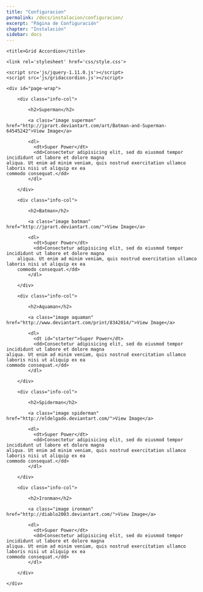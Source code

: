 ```yaml
---
title: "Configuracion"
permalink: /docs/instalacion/configuracion/
excerpt: "Página de Configuración"
chapter: "Instalación" 
sidebar: docs
---
```

<!DOCTYPE html>
<html lang="en">

<head>
	<meta charset='UTF-8'>

	<title>Grid Accordion</title>

	<link rel='stylesheet' href='css/style.css'>

    <script src='js/jquery-1.11.0.js'></script>
    <script src='js/gridaccordion.js'></script>
</head>

<body>

	<div id="page-wrap">

		<div class="info-col">

    		<h2>Superman</h2>

    		<a class="image superman" href="http://jprart.deviantart.com/art/Batman-and-Superman-64545242">View Image</a>

    		<dl>
    		  <dt>Super Power</dt>
    		  <dd>Consectetur adipisicing elit, sed do eiusmod tempor incididunt ut labore et dolore magna
    aliqua. Ut enim ad minim veniam, quis nostrud exercitation ullamco laboris nisi ut aliquip ex ea
    commodo consequat.</dd>
    		</dl>

		</div>

        <div class="info-col">

        	<h2>Batman</h2>

        	<a class="image batman" href="http://jprart.deviantart.com/">View Image</a>

        	<dl>
        	  <dt>Super Power</dt>
        	  <dd>Consectetur adipisicing elit, sed do eiusmod tempor incididunt ut labore et dolore magna
        aliqua. Ut enim ad minim veniam, quis nostrud exercitation ullamco laboris nisi ut aliquip ex ea
        commodo consequat.</dd>
        	</dl>

        </div>

		<div class="info-col">

    		<h2>Aquaman</h2>

            <a class="image aquaman" href="http://www.deviantart.com/print/8342014/">View Image</a>

    		<dl>
    		  <dt id="starter">Super Power</dt>
    		  <dd>Consectetur adipisicing elit, sed do eiusmod tempor incididunt ut labore et dolore magna
    aliqua. Ut enim ad minim veniam, quis nostrud exercitation ullamco laboris nisi ut aliquip ex ea
    commodo consequat.</dd>
    		</dl>

		</div>

		<div class="info-col">

    		<h2>Spiderman</h2>

            <a class="image spiderman" href="http://eldelgado.deviantart.com/">View Image</a>

    		<dl>
    		  <dt>Super Power</dt>
    		  <dd>Consectetur adipisicing elit, sed do eiusmod tempor incididunt ut labore et dolore magna
    aliqua. Ut enim ad minim veniam, quis nostrud exercitation ullamco laboris nisi ut aliquip ex ea
    commodo consequat.</dd>
    		</dl>

		</div>

		<div class="info-col">

    		<h2>Ironman</h2>

            <a class="image ironman" href="http://diablo2003.deviantart.com/">View Image</a>

    		<dl>
    		  <dt>Super Power</dt>
    		  <dd>Consectetur adipisicing elit, sed do eiusmod tempor incididunt ut labore et dolore magna
    aliqua. Ut enim ad minim veniam, quis nostrud exercitation ullamco laboris nisi ut aliquip ex ea
    commodo consequat.</dd>
    		</dl>

		</div>

	</div>

</body>

</html>

